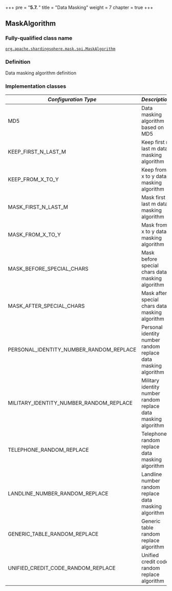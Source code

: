 +++
pre = "<b>5.7. </b>"
title = "Data Masking"
weight = 7
chapter = true
+++

## MaskAlgorithm

### Fully-qualified class name

[`org.apache.shardingsphere.mask.spi.MaskAlgorithm`](https://github.com/apache/shardingsphere/blob/master/features/mask/api/src/main/java/org/apache/shardingsphere/mask/spi/MaskAlgorithm.java)

### Definition

Data masking algorithm definition

### Implementation classes

| *Configuration Type*                    | *Description*                                                  | *Fully-qualified class name*                                                                                                                                                                                                                                                                |
|-----------------------------------------|----------------------------------------------------------------|---------------------------------------------------------------------------------------------------------------------------------------------------------------------------------------------------------------------------------------------------------------------------------------------|
| MD5                                     | Data masking algorithm based on MD5                            | [`org.apache.shardingsphere.mask.algorithm.hash.MD5MaskAlgorithm`](https://github.com/apache/shardingsphere/blob/master/features/mask/core/src/main/java/org/apache/shardingsphere/mask/algorithm/hash/MD5MaskAlgorithm.java)                                                               |
| KEEP_FIRST_N_LAST_M                     | Keep first n last m data masking algorithm                     | [`org.apache.shardingsphere.mask.algorithm.cover.KeepFirstNLastMMaskAlgorithm`](https://github.com/apache/shardingsphere/blob/master/features/mask/core/src/main/java/org/apache/shardingsphere/mask/algorithm/cover/KeepFirstNLastMMaskAlgorithm.java)                                     |
| KEEP_FROM_X_TO_Y                        | Keep from x to y data masking algorithm                        | [`org.apache.shardingsphere.mask.algorithm.cover.KeepFromXToYMaskAlgorithm`](https://github.com/apache/shardingsphere/blob/master/features/mask/core/src/main/java/org/apache/shardingsphere/mask/algorithm/cover/KeepFromXToYMaskAlgorithm.java)                                           |
| MASK_FIRST_N_LAST_M                     | Mask first n last m data masking algorithm                     | [`org.apache.shardingsphere.mask.algorithm.cover.MaskFirstNLastMMaskAlgorithm`](https://github.com/apache/shardingsphere/blob/master/features/mask/core/src/main/java/org/apache/shardingsphere/mask/algorithm/cover/MaskFirstNLastMMaskAlgorithm.java)                                     |
| MASK_FROM_X_TO_Y                        | Mask from x to y data masking algorithm                        | [`org.apache.shardingsphere.mask.algorithm.cover.MaskFromXToYMaskAlgorithm`](https://github.com/apache/shardingsphere/blob/master/features/mask/core/src/main/java/org/apache/shardingsphere/mask/algorithm/cover/MaskFromXToYMaskAlgorithm.java)                                           |
| MASK_BEFORE_SPECIAL_CHARS               | Mask before special chars data masking algorithm               | [`org.apache.shardingsphere.mask.algorithm.cover.MaskBeforeSpecialCharsAlgorithm`](https://github.com/apache/shardingsphere/blob/master/features/mask/core/src/main/java/org/apache/shardingsphere/mask/algorithm/cover/MaskBeforeSpecialCharsAlgorithm.java)                               |
| MASK_AFTER_SPECIAL_CHARS                | Mask after special chars data masking algorithm                | [`org.apache.shardingsphere.mask.algorithm.cover.MaskAfterSpecialCharsAlgorithm`](https://github.com/apache/shardingsphere/blob/master/features/mask/core/src/main/java/org/apache/shardingsphere/mask/algorithm/cover/MaskAfterSpecialCharsAlgorithm.java)                                 |
| PERSONAL_IDENTITY_NUMBER_RANDOM_REPLACE | Personal identity number random replace data masking algorithm | [`org.apache.shardingsphere.mask.algorithm.replace.PersonalIdentityNumberRandomReplaceAlgorithm`](https://github.com/apache/shardingsphere/blob/master/features/mask/core/src/main/java/org/apache/shardingsphere/mask/algorithm/replace/PersonalIdentityNumberRandomReplaceAlgorithm.java) |
| MILITARY_IDENTITY_NUMBER_RANDOM_REPLACE | Military identity number random replace data masking algorithm | [`org.apache.shardingsphere.mask.algorithm.replace.MilitaryIdentityNumberRandomReplaceAlgorithm`](https://github.com/apache/shardingsphere/blob/master/features/mask/core/src/main/java/org/apache/shardingsphere/mask/algorithm/replace/MilitaryIdentityNumberRandomReplaceAlgorithm.java) |
| TELEPHONE_RANDOM_REPLACE                | Telephone random replace data masking algorithm                | [`org.apache.shardingsphere.mask.algorithm.replace.TelephoneRandomReplaceAlgorithm`](https://github.com/apache/shardingsphere/blob/master/features/mask/core/src/main/java/org/apache/shardingsphere/mask/algorithm/replace/TelephoneRandomReplaceAlgorithm.java)                           |
| LANDLINE_NUMBER_RANDOM_REPLACE          | Landline number random replace data masking algorithm          | [`org.apache.shardingsphere.mask.algorithm.replace.LandlineNumberRandomAlgorithm`](https://github.com/apache/shardingsphere/blob/master/features/mask/core/src/main/java/org/apache/shardingsphere/mask/algorithm/replace/LandlineNumberRandomAlgorithm.java)                               |
| GENERIC_TABLE_RANDOM_REPLACE            | Generic table random replace algorithm                         | [`org.apache.shardingsphere.mask.algorithm.replace.GenericTableRandomReplaceAlgorithm`](https://github.com/apache/shardingsphere/blob/master/features/mask/core/src/main/java/org/apache/shardingsphere/mask/algorithm/replace/GenericTableRandomReplaceAlgorithm.java)                     |
| UNIFIED_CREDIT_CODE_RANDOM_REPLACE      | Unified credit code random replace algorithm                   | [`org.apache.shardingsphere.mask.algorithm.replace.UnifiedCreditCodeRandomReplaceAlgorithm`](https://github.com/apache/shardingsphere/blob/master/features/mask/core/src/main/java/org/apache/shardingsphere/mask/algorithm/replace/UnifiedCreditCodeRandomReplaceAlgorithm.java)           |
